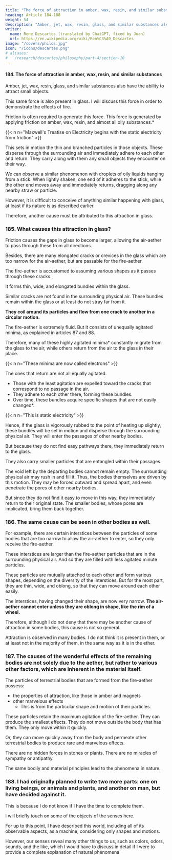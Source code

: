 ```yaml
---
title: "The force of attraction in amber, wax, resin, and similar substances"
heading: Article 184-188
weight: 54
description: "Amber, jet, wax, resin, glass, and similar substances also have the ability to attract small objects"
writer:
  name: Rene Descartes (translated by ChatGPT, fixed by Juan)
  url: https://en.wikipedia.org/wiki/Ren%C3%A9_Descartes
image: "/covers/philos.jpg"
icon: "/icons/descartes.png"
# aliases:
#   /research/descartes/philosophy/part-4/section-10
---
```




#### 184. The force of attraction in amber, wax, resin, and similar substances

<!-- However, in this context of the magnet attracting iron, it is necessary to mention some aspects related to  -->

Amber, jet, wax, resin, glass, and similar substances also have the ability to attract small objects. 

<!-- Although it is not my intention to delve into specific details unless they are required to support the broader topics I have discussed, I must address these substances in order to confirm certain points.  -->

<!-- However, I cannot examine the nature of this force in jet or amber unless I first derive several other properties through various experiments and thus delve into their intrinsic nature.  -->

This same force is also present in glass. I will discuss this force in order to demonstrate the effects of fire. 

<!-- , it is necessary to explain it; otherwise, some of the things I have written about glass might be called into question.  -->


<!-- Especially because some people, upon seeing this force in amber, wax, resin, and almost all oily substances, may believe that it resides in the fact that  -->

Friction is often required to generate this force. This force is generated by applying friction on amber, wax, resin, and almost all oily substances.*

{{< n n="Maxwell's Treatise on Electricity begins with the static electricity from friction" >}}


This sets in motion the thin and branched particles in those objects. These disperse through the surrounding air and immediately adhere to each other and return. They carry along with them any small objects they encounter on their way.

We can observe a similar phenomenon with droplets of oily liquids hanging from a stick. When lightly shaken, one end of it adheres to the stick, while the other end moves away and immediately returns, dragging along any nearby straw or particle. 

However, it is difficult to conceive of anything similar happening with glass, at least if its nature is as described earlier. 

Therefore, another cause must be attributed to this attraction in glass.


### 185. What causes this attraction in glass?

<!-- Indeed, from the manner in which it was said to be generated, it is easily inferred that, in  -->

Friction causes the gaps in glass to become larger, allowing the air-aether to pass through these from all directions.

Besides, there are many elongated cracks or crevices in the glass which are too narrow for the air-aether, but are passable for the fire-aether.

 <!-- gaps through which the particles of the  in all directions, there are also   -->

<!-- These cracks are narrower than to accommodate those particles, so they only allow the passage of the  -->

The fire-aether is accustomed to assuming various shapes as it passes through these cracks. 

It forms thin, wide, and elongated bundles within the glass. 

Similar cracks are not found in the surrounding physical air. These bundles remain within the glass or at least do not stray far from it. 

**They coil around its particles and flow from one crack to another in a circular motion.** 

The fire-aether is extremely fluid. But it consists of unequally agitated minima, as explained in articles 87 and 88. 

Therefore, many of these highly agitated minima* constantly migrate from the glass to the air, while others return from the air to the glass in their place. 

{{< n n="These minima are now called electrons" >}}

The ones that return are not all equally agitated. 
- Those with the least agitation are expelled toward the cracks that correspond to no passage in the air. 
- They adhere to each other there, forming these bundles. 
- Over time, these bundles acquire specific shapes that are not easily changed*. 

{{< n n="This is static electricity" >}}

Hence, if the glass is vigorously rubbed to the point of heating up slightly, these bundles will be set in motion and disperse through the surrounding physical air. They will enter the passages of other nearby bodies. 

But because they do not find easy pathways there, they immediately return to the glass. 

They also carry smaller particles that are entangled within their passages.

The void left by the departing bodies cannot remain empty. The surrounding physical air may rush in and fill it. Thus, the bodies themselves are driven by this motion. They may be forced outward and spread apart, and even penetrate the pores of other nearby bodies.

But since they do not find it easy to move in this way, they immediately return to their original state. The smaller bodies, whose pores are implicated, bring them back together.



### 186. The same cause can be seen in other bodies as well. 

For example, there are certain interstices between the particles of some bodies that are too narrow to allow the air-aether to enter, so they only receive the fire-aether.

These interstices are larger than the fire-aether particles that are in the surrounding physical air. And so they are filled with less agitated minute particles. 

These particles are mutually attached to each other and form various shapes, depending on the diversity of the interstices. But for the most part, they are thin, wide, and oblong, so that they can move around each other easily.

The interstices, having changed their shape, are now very narrow. **The air-aether cannot enter unless they are oblong in shape, like the rim of a wheel.** 

Therefore, although I do not deny that there may be another cause of attraction in some bodies, this cause is not so general. 

Attraction is observed in many bodies. I do not think it is present in them, or at least not in the majority of them, in the same way as it is in the ether.


### 187. The causes of the wonderful effects of the remaining bodies are not solely due to the aether, but rather to various other factors, which are inherent in the material itself. 

The particles of terrestrial bodies that are formed from the fire-aether possess:
- the properties of attraction, like those in amber and magnets
- other marvelous effects
  - This is from the particular shape and motion of their particles. 

These particles retain the maximum agitation of the fire-aether. They can produce the smallest effects. They do not move outside the body that has them. They only move within it quickly.

Or, they can move quickly away from the body and permeate other terrestrial bodies to produce rare and marvelous effects.

<!-- Indeed, whoever considers the properties of magnets and fire, and how diverse they are from those observed in other bodies, will easily persuade himself that  -->

There are no hidden forces in stones or plants. There are no miracles of sympathy or antipathy. 

The same bodily and material principles lead to the phenomena in nature.  
<!-- , nothing in all of nature, that can be referred to causes other than those which are , and which can be deduced from .  -->

<!-- Therefore, it is not necessary to add anything else to these causes  -->


### 188. I had originally planned to write two more parts: one on living beings, or animals and plants, and another on man, but have decided against it.

<!-- 188. I have decided not to add any more to this fourth part of the Principles of Philosophy, as I  -->

This is because I do not know if I have the time to complete them. 

<!-- However, since not all of the things that I wanted to discuss in those parts have yet become clear to me, and I do not know if I will ever have enough leisure time to complete them,  -->

I will briefly touch on some of the objects of the senses here. 

For up to this point, I have described this world, including all of its observable aspects, as a machine, considering only shapes and motions. 

However, our senses reveal many other things to us, such as colors, odors, sounds, and the like, which I would have to discuss in detail if I were to provide a complete explanation of natural phenomena
